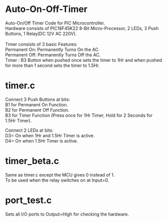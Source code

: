 # Auto-On-Off-Timer
Auto-On/Off Timer Code for PIC Microcontroller.   
Hardware consists of PIC18F45K22 8-Bit Micro-Processor, 2 LEDs, 3 Push Buttons, 1 Relay(DC 12V AC 220V).  
<br />
Timer consists of 3 basic Features:  
Permanent On: Permanently Turns On the AC.  
Permanent Off: Permanently Turns Off the AC.  
Timer : B3 Button when pushed once sets the timer to 1Hr and when pushed for more than 1 second sets the timer to 1.5Hr.  


# timer.c

Connect 3 Push Buttons at bits:  
B1 for Permanent On Function.  
B2 for Permanent Off Function.  
B3 for Timer Function (Press once for 1Hr Timer, Hold for 2 Seconds for 1.5Hr Timer).    



Connect 2 LEDs at bits:    
D3= On when 1Hr and 1.5Hr Timer is active.    
D4= On when 1.5Hr Timer is active.    




# timer_beta.c

Same as timer.c except the MCU gives 0 instead of 1.   
To be used when the relay switches on at Input=0.  


# port_test.c
Sets all I/O ports to Output=High for checking the hardware.




